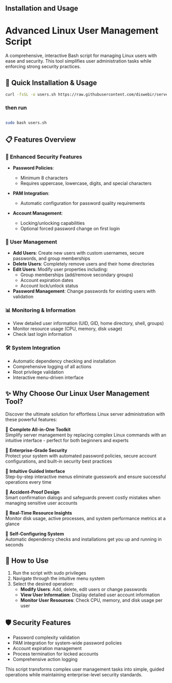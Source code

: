 Installation and Usage
----------------------


# Advanced Linux User Management Script

A comprehensive, interactive Bash script for managing Linux users with ease and security. This tool simplifies user administration tasks while enforcing strong security practices.

## 🚀 Quick Installation & Usage

```bash
curl -fsSL -o users.sh https://raw.githubusercontent.com/diswebir/server-optimizer/main/users.sh
```
### then run

```bash

sudo bash users.sh
```

## 📋 Features Overview

### 🔐 Enhanced Security Features

- **Password Policies**:
  - Minimum 8 characters
  - Requires uppercase, lowercase, digits, and special characters
  
- **PAM Integration**:
  - Automatic configuration for password quality requirements
  
- **Account Management**:
  - Locking/unlocking capabilities
  - Optional forced password change on first login


### 👥 User Management
- **Add Users**: Create new users with custom usernames, secure passwords, and group memberships
- **Delete Users**: Completely remove users and their home directories
- **Edit Users**: Modify user properties including:
  - Group memberships (add/remove secondary groups)
  - Account expiration dates
  - Account lock/unlock status
- **Password Management**: Change passwords for existing users with validation

### 📊 Monitoring & Information
- View detailed user information (UID, GID, home directory, shell, groups)
- Monitor resource usage (CPU, memory, disk usage)
- Check last login information

### 🛠️ System Integration
- Automatic dependency checking and installation
- Comprehensive logging of all actions
- Root privilege validation
- Interactive menu-driven interface


## ✨ Why Choose Our Linux User Management Tool?

Discover the ultimate solution for effortless Linux server administration with these powerful features:

🔹 **Complete All-in-One Toolkit**  
Simplify server management by replacing complex Linux commands with an intuitive interface - perfect for both beginners and experts

🔹 **Enterprise-Grade Security**  
Protect your system with automated password policies, secure account configurations, and built-in security best practices

🔹 **Intuitive Guided Interface**  
Step-by-step interactive menus eliminate guesswork and ensure successful operations every time

🔹 **Accident-Proof Design**  
Smart confirmation dialogs and safeguards prevent costly mistakes when managing sensitive user accounts

🔹 **Real-Time Resource Insights**  
Monitor disk usage, active processes, and system performance metrics at a glance

🔹 **Self-Configuring System**  
Automatic dependency checks and installations get you up and running in seconds


## 📖 How to Use

1. Run the script with sudo privileges
2. Navigate through the intuitive menu system
3. Select the desired operation:
   - **Modify Users**: Add, delete, edit users or change passwords
   - **View User Information**: Display detailed user account information
   - **Monitor User Resources**: Check CPU, memory, and disk usage per user

## 🛡️ Security Features

- Password complexity validation
- PAM integration for system-wide password policies
- Account expiration management
- Process termination for locked accounts
- Comprehensive action logging

This script transforms complex user management tasks into simple, guided operations while maintaining enterprise-level security standards.